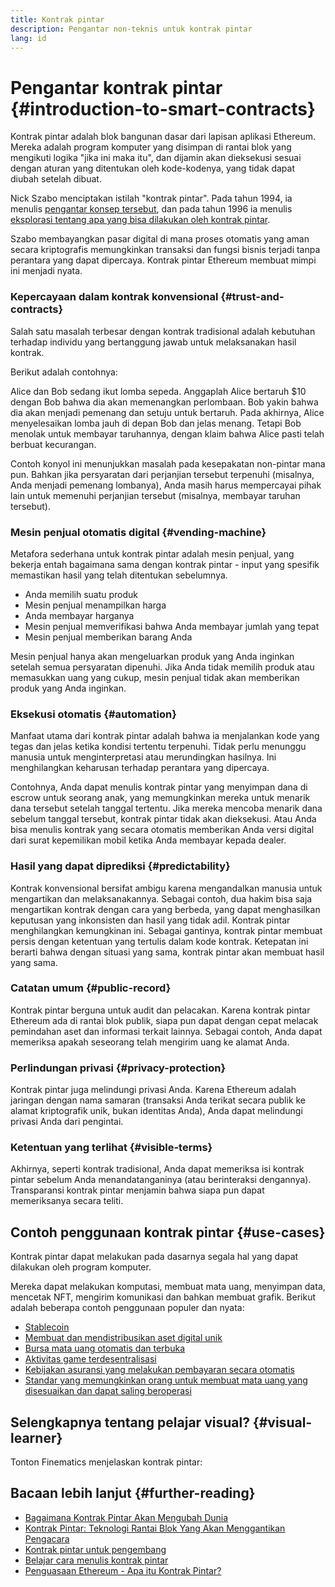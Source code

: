 ```yaml
---
title: Kontrak pintar
description: Pengantar non-teknis untuk kontrak pintar
lang: id
---
```


# Pengantar kontrak pintar {#introduction-to-smart-contracts}

Kontrak pintar adalah blok bangunan dasar dari lapisan aplikasi Ethereum. Mereka adalah program komputer yang disimpan di rantai blok yang mengikuti logika "jika ini maka itu", dan dijamin akan dieksekusi sesuai dengan aturan yang ditentukan oleh kode-kodenya, yang tidak dapat diubah setelah dibuat.

Nick Szabo menciptakan istilah "kontrak pintar". Pada tahun 1994, ia menulis [pengantar konsep tersebut](https://www.fon.hum.uva.nl/rob/Courses/InformationInSpeech/CDROM/Literature/LOTwinterschool2006/szabo.best.vwh.net/smart.contracts.html), dan pada tahun 1996 ia menulis [eksplorasi tentang apa yang bisa dilakukan oleh kontrak pintar](https://www.fon.hum.uva.nl/rob/Courses/InformationInSpeech/CDROM/Literature/LOTwinterschool2006/szabo.best.vwh.net/smart_contracts_2.html).

Szabo membayangkan pasar digital di mana proses otomatis yang aman secara kriptografis memungkinkan transaksi dan fungsi bisnis terjadi tanpa perantara yang dapat dipercaya. Kontrak pintar Ethereum membuat mimpi ini menjadi nyata.

### Kepercayaan dalam kontrak konvensional {#trust-and-contracts}

Salah satu masalah terbesar dengan kontrak tradisional adalah kebutuhan terhadap individu yang bertanggung jawab untuk melaksanakan hasil kontrak.

Berikut adalah contohnya:

Alice dan Bob sedang ikut lomba sepeda. Anggaplah Alice bertaruh $10 dengan Bob bahwa dia akan memenangkan perlombaan. Bob yakin bahwa dia akan menjadi pemenang dan setuju untuk bertaruh. Pada akhirnya, Alice menyelesaikan lomba jauh di depan Bob dan jelas menang. Tetapi Bob menolak untuk membayar taruhannya, dengan klaim bahwa Alice pasti telah berbuat kecurangan.

Contoh konyol ini menunjukkan masalah pada kesepakatan non-pintar mana pun. Bahkan jika persyaratan dari perjanjian tersebut terpenuhi (misalnya, Anda menjadi pemenang lombanya), Anda masih harus mempercayai pihak lain untuk memenuhi perjanjian tersebut (misalnya, membayar taruhan tersebut).

### Mesin penjual otomatis digital {#vending-machine}

Metafora sederhana untuk kontrak pintar adalah mesin penjual, yang bekerja entah bagaimana sama dengan kontrak pintar - input yang spesifik memastikan hasil yang telah ditentukan sebelumnya.

- Anda memilih suatu produk
- Mesin penjual menampilkan harga
- Anda membayar harganya
- Mesin penjual memverifikasi bahwa Anda membayar jumlah yang tepat
- Mesin penjual memberikan barang Anda

Mesin penjual hanya akan mengeluarkan produk yang Anda inginkan setelah semua persyaratan dipenuhi. Jika Anda tidak memilih produk atau memasukkan uang yang cukup, mesin penjual tidak akan memberikan produk yang Anda inginkan.

### Eksekusi otomatis {#automation}

Manfaat utama dari kontrak pintar adalah bahwa ia menjalankan kode yang tegas dan jelas ketika kondisi tertentu terpenuhi. Tidak perlu menunggu manusia untuk menginterpretasi atau merundingkan hasilnya. Ini menghilangkan keharusan terhadap perantara yang dipercaya.

Contohnya, Anda dapat menulis kontrak pintar yang menyimpan dana di escrow untuk seorang anak, yang memungkinkan mereka untuk menarik dana tersebut setelah tanggal tertentu. Jika mereka mencoba menarik dana sebelum tanggal tersebut, kontrak pintar tidak akan dieksekusi. Atau Anda bisa menulis kontrak yang secara otomatis memberikan Anda versi digital dari surat kepemilikan mobil ketika Anda membayar kepada dealer.

### Hasil yang dapat diprediksi {#predictability}

Kontrak konvensional bersifat ambigu karena mengandalkan manusia untuk mengartikan dan melaksanakannya. Sebagai contoh, dua hakim bisa saja mengartikan kontrak dengan cara yang berbeda, yang dapat menghasilkan keputusan yang inkonsisten dan hasil yang tidak adil. Kontrak pintar menghilangkan kemungkinan ini. Sebagai gantinya, kontrak pintar membuat persis dengan ketentuan yang tertulis dalam kode kontrak. Ketepatan ini berarti bahwa dengan situasi yang sama, kontrak pintar akan membuat hasil yang sama.

### Catatan umum {#public-record}

Kontrak pintar berguna untuk audit dan pelacakan. Karena kontrak pintar Ethereum ada di rantai blok publik, siapa pun dapat dengan cepat melacak pemindahan aset dan informasi terkait lainnya. Sebagai contoh, Anda dapat memeriksa apakah seseorang telah mengirim uang ke alamat Anda.

### Perlindungan privasi {#privacy-protection}

Kontrak pintar juga melindungi privasi Anda. Karena Ethereum adalah jaringan dengan nama samaran (transaksi Anda terikat secara publik ke alamat kriptografik unik, bukan identitas Anda), Anda dapat melindungi privasi Anda dari pengintai.

### Ketentuan yang terlihat {#visible-terms}

Akhirnya, seperti kontrak tradisional, Anda dapat memeriksa isi kontrak pintar sebelum Anda menandatanganinya (atau berinteraksi dengannya). Transparansi kontrak pintar menjamin bahwa siapa pun dapat memeriksanya secara teliti.

## Contoh penggunaan kontrak pintar {#use-cases}

Kontrak pintar dapat melakukan pada dasarnya segala hal yang dapat dilakukan oleh program komputer.

Mereka dapat melakukan komputasi, membuat mata uang, menyimpan data, mencetak NFT, mengirim komunikasi dan bahkan membuat grafik. Berikut adalah beberapa contoh penggunaan populer dan nyata:

- [Stablecoin](/stablecoins/)
- [Membuat dan mendistribusikan aset digital unik](/nft/)
- [Bursa mata uang otomatis dan terbuka](/get-eth/#dex)
- [Aktivitas game terdesentralisasi](/dapps/?category=gaming)
- [Kebijakan asuransi yang melakukan pembayaran secara otomatis](https://etherisc.com/)
- [Standar yang memungkinkan orang untuk membuat mata uang yang disesuaikan dan dapat saling beroperasi](/developers/docs/standards/tokens/)

## Selengkapnya tentang pelajar visual? {#visual-learner}

Tonton Finematics menjelaskan kontrak pintar:

<YouTube id="pWGLtjG-F5c" />

## Bacaan lebih lanjut {#further-reading}

- [Bagaimana Kontrak Pintar Akan Mengubah Dunia](https://www.youtube.com/watch?v=pA6CGuXEKtQ)
- [Kontrak Pintar: Teknologi Rantai Blok Yang Akan Menggantikan Pengacara](https://blockgeeks.com/guides/smart-contracts/)
- [Kontrak pintar untuk pengembang](/developers/docs/smart-contracts/)
- [Belajar cara menulis kontrak pintar](/developers/learning-tools/)
- [Penguasaan Ethereum - Apa itu Kontrak Pintar?](https://github.com/ethereumbook/ethereumbook/blob/develop/07smart-contracts-solidity.asciidoc#what-is-a-smart-contract)
